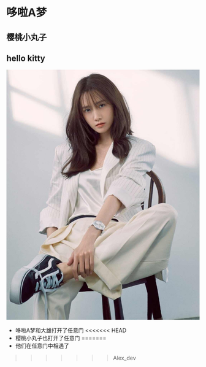 # 哆啦A梦

## 樱桃小丸子

## hello kitty

![](./yun.jpg)

* 哆啦A梦和大雄打开了任意门
<<<<<<< HEAD
* 樱桃小丸子也打开了任意门
=======
* 他们在任意门中相遇了
>>>>>>> Alex_dev
